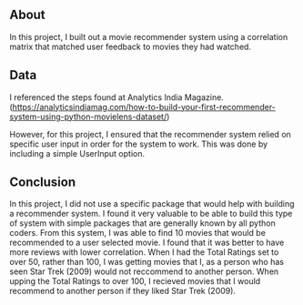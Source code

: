 ## About
In this project, I built out a movie recommender system using a correlation matrix that matched user feedback to movies they had watched. 

## Data
I referenced the steps found at Analytics India Magazine. (https://analyticsindiamag.com/how-to-build-your-first-recommender-system-using-python-movielens-dataset/)

However, for this project, I ensured that the recommender system relied on specific user input in order for the system to work. This was done by including a simple UserInput option.

## Conclusion
In this project, I did not use a specific package that would help with building a recommender system. I found it very valuable to be able to build this type of system with simple packages that are generally known by all python coders. From this system, I was able to find 10 movies that would be recommended to a user selected movie. I found that it was better to have more reviews with lower correlation. When I had the Total Ratings set to over 50, rather than 100, I was getting movies that I, as a person who has seen Star Trek (2009) would not reccommend to another person. When upping the Total Ratings to over 100, I recieved movies that I would recommend to another person if they liked Star Trek (2009).
